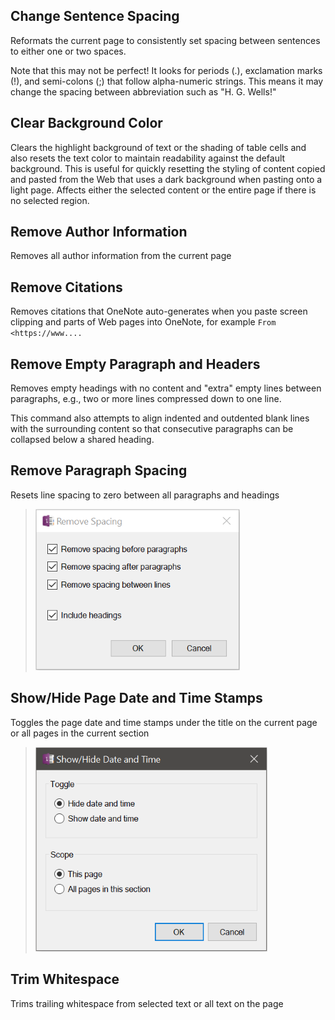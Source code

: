 ## Change Sentence Spacing
Reformats the current page to consistently set spacing between sentences to either one or two spaces. 

Note that this may not be perfect! It looks for periods (.), exclamation marks (!), and semi-colons (;) that follow alpha-numeric strings. This means it may change the spacing between abbreviation such as "H. G. Wells!"

## Clear Background Color
Clears the highlight background of text or the shading of table cells and also resets the text color to maintain readability against the default background. This is useful for quickly resetting the styling of content copied and pasted from the Web that uses a dark background when pasting onto a light page. Affects either the selected content or the entire page if there is no selected region.

## Remove Author Information
Removes all author information from the current page

## Remove Citations
Removes citations that OneNote auto-generates when you paste screen clipping and parts 
of Web pages into OneNote, for example `From <https://www....`

## Remove Empty Paragraph and Headers
Removes empty headings with no content and "extra" empty lines between paragraphs, e.g.,
two or more lines compressed down to one line.

This command also attempts to align indented and outdented blank lines with the surrounding
content so that consecutive paragraphs can be collapsed below a shared heading.

## Remove Paragraph Spacing
Resets line spacing to zero between all paragraphs and headings
> ![Favorites Menu](images/RemoveSpacing.png)

## Show/Hide Page Date and Time Stamps
Toggles the page date and time stamps under the title on the current page or all pages in
the current section
> ![Favorites Menu](images/Dttm.png)

## Trim Whitespace
Trims trailing whitespace from selected text or all text on the page

